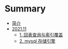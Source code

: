 # Summary

* [简介](README.md)
* [2021.11](2021年11月/REAdME.md)
  * [1. 回表查询与索引覆盖](2021年11月/1-回表查询与索引覆盖.md)
  * [2. mysql 存储引擎](2021年11月/2-mysql-存储引擎.md)
  

